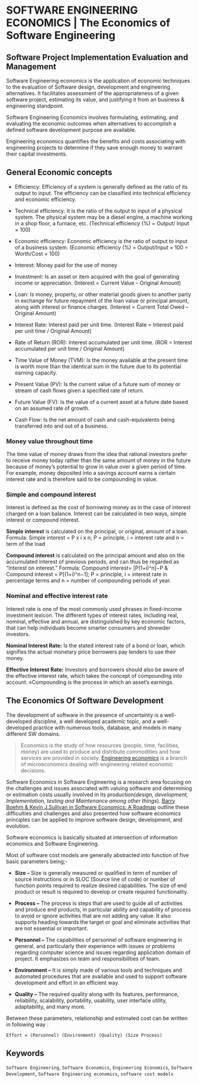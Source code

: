 # SOFTWARE ENGINEERING ECONOMICS | The Economics of Software Engineering

## Software Project Implementation Evaluation and Management

Software Engineering economics is the application of economic techniques to the evaluation of Software design, development and engineering alternatives. It facilitates assessment of the appropriateness of a given software project, estimating its value, and justifying it from an business & engineering standpoint.

Software Engineering Economics involves formulating, estimating, and evaluating the economic outcomes when alternatives to accomplish a defined software development purpose are available.

Engineering economics quantifies the benefits and costs associating with engineering projects to determine if they save enough money to warrant their capital investments.

## General Economic concepts

* Efficiency: Efficiency of a system is generally defined as the ratio of its output to input. The efficiency can be classified into technical efficiency and economic efficiency.

* Technical efficiency: It is the ratio of the output to input of a physical system. The physical system may be a diesel engine, a machine working in a shop floor, a furnace, etc. (Technical efficiency (%) =  Output/ Input × 100)

* Economic efficiency: Economic efficiency is the ratio of output to input of a business system. (Economic efficiency (%) = Output/Input  × 100 = Worth/Cost × 100)

* Interest: Money paid for the use of money

* Investment: Is an asset or item acquired with the goal of generating income or appreciation. (Interest = Current Value – Original Amount)

* Loan: Is money, property, or other material goods given to another party in exchange for future repayment of the loan value or principal amount, along with interest or finance charges. (Interest = Current Total Owed – Original Amount)

* Interest Rate: Interest paid per unit time. (Interest Rate = Interest paid per unit time / Original Amount)

* Rate of Return (ROR): Interest accumulated per unit time. (ROR = Interest accumulated per unit time / Original Amount)

* Time Value of Money (TVM): Is the money available at the present time is worth more than the identical sum in the future due to its potential earning capacity.

* Present Value (PV): Is the current value of a future sum of money or stream of cash flows given a specified rate of return.

* Future Value (FV): Is the value of a current asset at a future date based on an assumed rate of growth.

* Cash Flow: Is the net amount of cash and cash-equivalents being transferred into and out of a business.

### Money value throughout time

The time value of money draws from the idea that rational investors prefer to receive money today rather than the same amount of money in the future because of money’s potential to grow in value over a given period of time. For example, money deposited into a savings account earns a certain interest rate and is therefore said to be compounding in value.

### Simple and compound interest

Interest is defined as the cost of borrowing money as in the case of interest charged on a loan balance. Interest can be calculated in two ways, simple interest or compound interest.

**Simple interest** is calculated on the principal, or original, amount of a loan. Formula: Simple interest = P x i x n; P = principle, i = interest rate and n = term of the load

**Compound interest** is calculated on the principal amount and also on the accumulated interest of previous periods, and can thus be regarded as “interest on interest.” Formula: Compound interest= [P(1+i)^n]−P & Compound interest = P[(1+i)^n−1]; P = principle, i = interest rate in percentage terms and n = number of compounding periods of year.

### Nominal and effective interest rate

Interest rate is one of the most commonly used phrases in fixed-income investment lexicon. The different types of interest rates, including real, nominal, effective and annual, are distinguished by key economic factors, that can help individuals become smarter consumers and shrewder investors.

**Nominal Interest Rate:** Is the stated interest rate of a bond or loan, which signifies the actual monetary price borrowers pay lenders to use their money.

**Effective Interest Rate:** Investors and borrowers should also be aware of the effective interest rate, which takes the concept of compounding into account. «Compounding is the process in which an asset’s earnings.

## The Economics Of Software Development

The development of software in the presence of uncertainty is a well-developed discipline, a well developed academic topic, and a well-developed practice with numerous tools, database, and models in many different SW domains.

> Economics is the study of how resources (people, time, facilities, money) are used to produce and distribute commodities and how services are provided in society. [Engineering economics](https://en.wikipedia.org/wiki/Engineering_economics) is a branch of microeconomics dealing with engineering related economic decisions.

Software Economics in Software Engineering is a research area focusing on the challenges and issues associated with valuing software and determining or estimation costs usually involved in its production(_design, development, Implementation, testing and Maintenance among other things_). 
[Barry Boehm & Kevin J.Sullivan in Software Economics: A Roadmap](https://github.com/piusnmuhumuza/bootcamp/blob/master/Software%20Engineering/resources/softwareEconomics_ARoadMap-Boehm%20and%20Sullivan.pdf) outline these difficulties and challenges and also presented how software economics principles can be applied to improve software design, development, and evolution.

Software economics is basically situated at intersection of information economics and Software Engineering. 

Most of software cost models are generally abstracted into function of five basic parameters being;-

* **Size –**
Size is generally measured or qualified in term of number of source instructions or in SLOC (Source line of code) or number of function points required to realize desired capabilities. The size of end product or result is required to develop or create required functionality.

* **Process –**
The process is steps that are used to guide all of activities and produce end products, in particular ability and capability of process to avoid or ignore activities that are not adding any value. It also supports heading towards the target or goal and eliminate activities that are not essential or important.

* **Personnel –**
The capabilities of personnel of software engineering in general, and particularly their experience with issues or problems regarding computer science and issues regarding application domain of project. It emphasizes on team and responsibilities of team.

* **Environment –**
It is simply made of various tools and techniques and automated procedures that are available and used to support software development and effort in an efficient way.

* **Quality –**
The required quality along with its features, performance, reliability, scalability, portability, usability, user interface utility, adaptability, and many more.

Between these parameters, relationship and estimated cost can be written in following way :

```code
Effort = (Personnel) (Environment) (Quality) (Size Process) 
```




## Keywords

``Software Engineering``, ``Software Economics``, ``Engineering Economics``, ``Software Development``, ``Software Engineering economics``, ``software cost models``